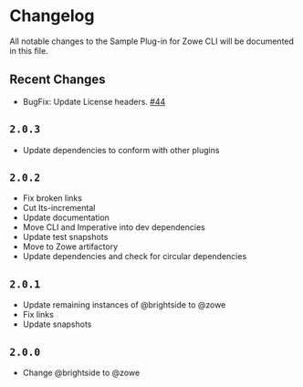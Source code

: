 # Changelog

All notable changes to the Sample Plug-in for Zowe CLI will be documented in this file.

## Recent Changes

- BugFix: Update License headers. [#44](https://github.com/zowe/zowe-cli-sample-plugin/issues/44)

## `2.0.3`

- Update dependencies to conform with other plugins

## `2.0.2`

- Fix broken links
- Cut lts-incremental
- Update documentation
- Move CLI and Imperative into dev dependencies
- Update test snapshots
- Move to Zowe artifactory
- Update dependencies and check for circular dependencies

## `2.0.1`

- Update remaining instances of @brightside to @zowe
- Fix links
- Update snapshots

## `2.0.0`

- Change @brightside to @zowe